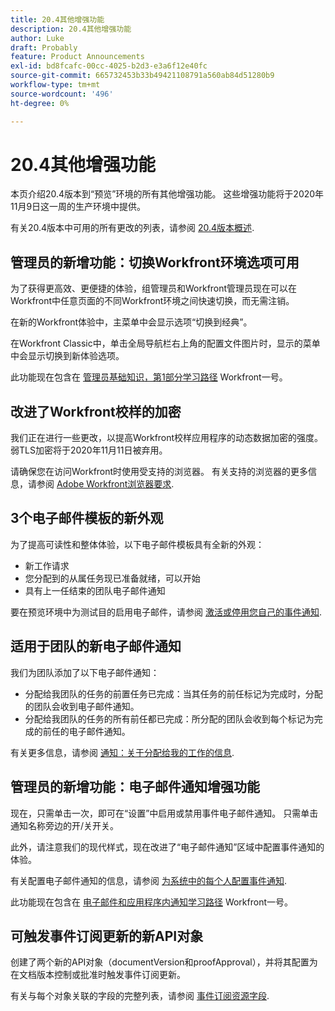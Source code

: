 ```yaml
---
title: 20.4其他增强功能
description: 20.4其他增强功能
author: Luke
draft: Probably
feature: Product Announcements
exl-id: bd8fcafc-00cc-4025-b2d3-e3a6f12e40fc
source-git-commit: 665732453b33b49421108791a560ab84d51280b9
workflow-type: tm+mt
source-wordcount: '496'
ht-degree: 0%

---
```


# 20.4其他增强功能

本页介绍20.4版本到“预览”环境的所有其他增强功能。 这些增强功能将于2020年11月9日这一周的生产环境中提供。

有关20.4版本中可用的所有更改的列表，请参阅 [20.4版本概述](../../../product-announcements/product-releases/20.4-release-activity/20-4-release-overview.md).

## 管理员的新增功能：切换Workfront环境选项可用

为了获得更高效、更便捷的体验，组管理员和Workfront管理员现在可以在Workfront中任意页面的不同Workfront环境之间快速切换，而无需注销。

在新的Workfront体验中，主菜单中会显示选项“切换到经典”。

在Workfront Classic中，单击全局导航栏右上角的配置文件图片时，显示的菜单中会显示切换到新体验选项。

此功能现在包含在 [管理员基础知识，第1部分学习路径](https://one.workfront.com/s/learningpath3/administrator-fundamentals-in-the-new-workfront-experience-part-2-user-organizat-20Y0z000000bmAXEAY) Workfront一号。

## 改进了Workfront校样的加密

我们正在进行一些更改，以提高Workfront校样应用程序的动态数据加密的强度。 弱TLS加密将于2020年11月11日被弃用。

请确保您在访问Workfront时使用受支持的浏览器。 有关支持的浏览器的更多信息，请参阅 [Adobe Workfront浏览器要求](../../../workfront-basics/workfront-browser-requirements.md).

## 3个电子邮件模板的新外观

为了提高可读性和整体体验，以下电子邮件模板具有全新的外观：

* 新工作请求
* 您分配到的从属任务现已准备就绪，可以开始
* 具有上一任结束的团队电子邮件通知

要在预览环境中为测试目的启用电子邮件，请参阅 [激活或停用您自己的事件通知](../../../workfront-basics/using-notifications/activate-or-deactivate-your-own-event-notifications.md).

## 适用于团队的新电子邮件通知

我们为团队添加了以下电子邮件通知：

* 分配给我团队的任务的前置任务已完成：当其任务的前任标记为完成时，分配的团队会收到电子邮件通知。
* 分配给我团队的任务的所有前任都已完成：所分配的团队会收到每个标记为完成的前任的电子邮件通知。

有关更多信息，请参阅 [通知：关于分配给我的工作的信息](../../../workfront-basics/using-notifications/notifications-information-about-work-assigned-to-me.md).

## 管理员的新增功能：电子邮件通知增强功能

现在，只需单击一次，即可在“设置”中启用或禁用事件电子邮件通知。 只需单击通知名称旁边的开/关开关。

此外，请注意我们的现代样式，现在改进了“电子邮件通知”区域中配置事件通知的体验。

有关配置电子邮件通知的信息，请参阅 [为系统中的每个人配置事件通知](../../../administration-and-setup/manage-workfront/emails/configure-event-notifications-for-everyone-in-the-system.md).

此功能现在包含在 [电子邮件和应用程序内通知学习路径](https://one.workfront.com/s/learningpath2/email-and-in-app-notifications-in-the-new-workfront-experience-20Y4X000000CaZGUA0) Workfront一号。

## 可触发事件订阅更新的新API对象

创建了两个新的API对象（documentVersion和proofApproval），并将其配置为在文档版本控制或批准时触发事件订阅更新。

有关与每个对象关联的字段的完整列表，请参阅 [事件订阅资源字段](../../../wf-api/api/event-sub-resource-fields.md).
